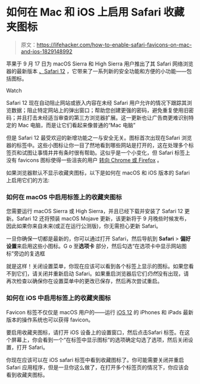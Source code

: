 # 如何在 Mac 和 iOS 上启用 Safari 收藏夹图标

> 原文：<https://lifehacker.com/how-to-enable-safari-favicons-on-mac-and-ios-1829148992>

苹果于 9 月 17 日为 macOS Sierra 和 High Sierra 用户推出了其 Safari 网络浏览器的最新版本 [、Safari 12](https://developer.apple.com/safari/download/) ，它带来了一系列新的安全功能和方便的小功能——包括图标。

Watch

Safari 12 现在自动阻止网站或嵌入内容在未经 Safari 用户允许的情况下跟踪其浏览数据；阻止特定网站上的弹出窗口；帮助您创建更强的密码，避免重复使用旧密码；并且打击未经适当审查的第三方浏览器扩展。这一更新也让广告商更难识别特定的 Mac 电脑，而是让它们看起来像普通的“Mac 电脑”

但是 Safari 12 最受欢迎的新增功能之一与安全无关。图标首次出现在Safari 浏览器的标签中。这些小图标让你一目了然地看到哪些网站是打开的，这在处理多个标签页和试图让事情井井有条时很有帮助。这似乎是一个小变化，但 Safari 标签上没有 favicons 图标使得一些沮丧的用户 [转向 Chrome 或 Firefox](https://daringfireball.net/2017/08/safari_should_display_favicons_in_its_tabs) 。

如果浏览器默认不显示收藏夹图标，以下是如何在 macOS 和 iOS 版本的 Safari 上启用它们的方法:

### 如何在 macOS 中启用标签上的收藏夹图标

您需要运行 macOS Sierra 或 High Sierra，并且已经下载并安装了 Safari 12 更新。Safari 12 还将预装 macOS Mojave 更新，该更新将于 9 月晚些时候发布，因此如果你来自未来(或正在运行公测版)，你无需担心更新 Safari。

一旦你确保一切都是最新的，你可以通过打开 Safari，然后导航到 **Safari** > **偏好设置**来启用这些小图标。G o 至**选项卡** 部分，然后勾选“在选项卡中显示网站图标”旁边的复选框

就是这样！关闭设置菜单，你现在应该可以看到各个标签上显示的图标。如果您看不到它们，请关闭并重新启动 Safari。如果重启浏览器后它们*仍然*没有出现，请再次检查以确保你在设置菜单中的更改已保存，然后再次尝试重启。

### 如何在 iOS 中启用标签上的收藏夹图标

Favicon 标签不仅仅是 macOS 用户的——运行 [iOS 12](https://lifehacker.com/how-to-get-apples-ios-watchos-and-tvos-updates-today-1829108062) 的 iPhones 和 iPads 最新版本的操作系统也可以获得 favicon。

要启用收藏夹图标，请打开 iOS 设备上的设置窗口，然后点击Safari 标签。在这个屏幕上，你会看到一个“在标签中显示图标”的选项确定勾选了选项，然后关闭设置，打开 Safari。

你现在应该可以在 iOS safari 标签中看到收藏图标了。你可能需要关闭并重启 Safari 应用程序，但是一旦你这么做了，在打开多个标签页的情况下，你应该会看到收藏夹图标。